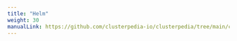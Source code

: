 ```yaml
---
title: "Helm"
weight: 30
manualLink: https://github.com/clusterpedia-io/clusterpedia/tree/main/charts/clusterpedia
---
```

